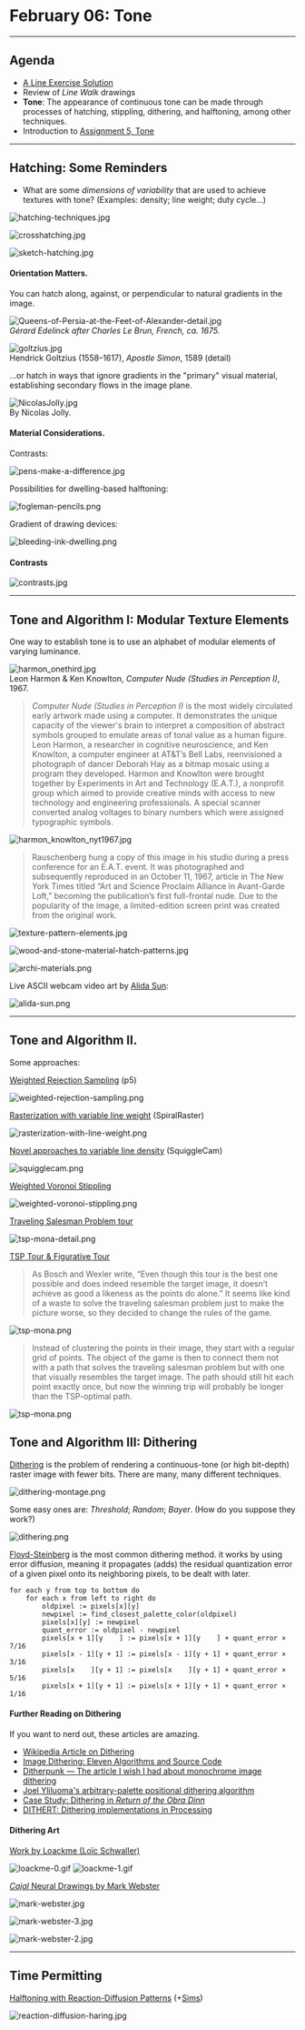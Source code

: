 # February 06: Tone

---

## Agenda


* [A Line Exercise Solution](https://editor.p5js.org/golan/sketches/wA9aCcCBz)
* Review of *Line Walk* drawings
* **Tone**: The appearance of continuous tone can be made through processes of hatching, stippling, dithering, and halftoning, among other techniques. 
* Introduction to [Assignment 5, Tone](https://github.com/golanlevin/DrawingWithMachines/blob/main/assignments/05_tone/README.md)

---

## Hatching: Some Reminders

* What are some *dimensions of variability* that are used to achieve textures with tone? (Examples: density; line weight; duty cycle...)

![hatching-techniques.jpg](img/hatching-techniques.jpg)

![crosshatching.jpg](img/crosshatching.jpg)

![sketch-hatching.jpg](img/sketch-hatching.jpg)


#### Orientation Matters. 

You can hatch along, against, or perpendicular to natural gradients in the image.

![Queens-of-Persia-at-the-Feet-of-Alexander-detail.jpg](img/Queens-of-Persia-at-the-Feet-of-Alexander-detail.jpg)<br />*Gérard Edelinck after Charles Le Brun, French, ca. 1675.*

![goltzius.jpg](img/goltzius.jpg)<br />Hendrick Goltzius (1558–1617), *Apostle Simon*, 1589 (detail)

...or hatch in ways that ignore gradients in the "primary" visual material, establishing secondary flows in the image plane.

![NicolasJolly.jpg](img/NicolasJolly.jpg)<br />By Nicolas Jolly.

#### Material Considerations.

Contrasts: 

![pens-make-a-difference.jpg](img/pens-make-a-difference.jpg)

Possibilities for dwelling-based halftoning:

![fogleman-pencils.png](img/fogleman-pencils.png)

Gradient of drawing devices:

![bleeding-ink-dwelling.png](img/bleeding-ink-dwelling.png)


#### Contrasts

![contrasts.jpg](img/contrasts.jpg)

---

## Tone and Algorithm I: Modular Texture Elements

One way to establish tone is to use an alphabet of modular elements of varying luminance.

![harmon_onethird.jpg](img/harmon_onethird.jpg)<br />Leon Harmon & Ken Knowlton, *Computer Nude (Studies in Perception I)*, 1967.

> *Computer Nude (Studies in Perception I)* is the most widely circulated early artwork made using a computer. It demonstrates the unique capacity of the viewer's brain to interpret a composition of abstract symbols grouped to emulate areas of tonal value as a human figure. Leon Harmon, a researcher in cognitive neuroscience, and Ken Knowlton, a computer engineer at AT&T’s Bell Labs, reenvisioned a photograph of dancer Deborah Hay as a bitmap mosaic using a program they developed. Harmon and Knowlton were brought together by Experiments in Art and Technology (E.A.T.), a nonprofit group which aimed to provide creative minds with access to new technology and engineering professionals. A special scanner converted analog voltages to binary numbers which were assigned typographic symbols.

![harmon_knowlton_nyt1967.jpg](img/harmon_knowlton_nyt1967.jpg)

> Rauschenberg hung a copy of this image in his studio during a press conference for an E.A.T. event. It was photographed and subsequently reproduced in an October 11, 1967, article in The New York Times titled “Art and Science Proclaim Alliance in Avant-Garde Loft,” becoming the publication’s first full-frontal nude. Due to the popularity of the image, a limited-edition screen print was created from the original work.

![texture-pattern-elements.jpg](img/texture-pattern-elements.jpg)

![wood-and-stone-material-hatch-patterns.jpg](img/wood-and-stone-material-hatch-patterns.jpg)

![archi-materials.png](img/archi-materials.png)

Live ASCII webcam video art by [Alida Sun](https://www.instagram.com/p/Cz87BMryZgW/?hl=en&img_index=1): 

![alida-sun.png](img/alida-sun.png)

---

## Tone and Algorithm II. 




Some approaches: 

[Weighted Rejection Sampling](https://editor.p5js.org/golan/sketches/qmdA2b2_Y) (p5)

![weighted-rejection-sampling.png](img/weighted-rejection-sampling.png)

[Rasterization with variable line weight](http://paperjs.org/examples/spiral-raster/) (SpiralRaster)

![rasterization-with-line-weight.png](img/rasterization-with-line-weight.png)

[Novel approaches to variable line density](https://msurguy.github.io/SquiggleCam/) (SquiggleCam)

![squigglecam.png](img/squigglecam.png)

[Weighted Voronoi Stippling](https://observablehq.com/@mbostock/voronoi-stippling)

![weighted-voronoi-stippling.png](img/weighted-voronoi-stippling.png)

[Traveling Salesman Problem tour](https://www.math.uwaterloo.ca/tsp/data/art/)

![tsp-mona-detail.png](img/tsp-mona-detail.png)


[TSP Tour & Figurative Tour](https://blogs.scientificamerican.com/roots-of-unity/when-the-mona-lisa-is-np-hard/)

> As Bosch and Wexler write, “Even though this tour is the best one possible and does indeed resemble the target image, it doesn’t achieve as good a likeness as the points do alone.” It seems like kind of a waste to solve the traveling salesman problem just to make the picture worse, so they decided to change the rules of the game.

![tsp-mona.png](img/tsp-mona.png)

> Instead of clustering the points in their image, they start with a regular grid of points. The object of the game is then to connect them not with a path that solves the traveling salesman problem but with one that visually resembles the target image. The path should still hit each point exactly once, but now the winning trip will probably be longer than the TSP-optimal path.

![tsp-mona.png](img/mona-figurative-tour.png)


## Tone and Algorithm III: Dithering

[Dithering](https://en.wikipedia.org/wiki/Dither) is the problem of rendering a continuous-tone (or high bit-depth) raster image with fewer bits. There are many, many different techniques.

![dithering-montage.png](img/dithering-montage.png)

Some easy ones are: *Threshold*; *Random*; *Bayer*. (How do you suppose they work?)

![dithering.png](img/dithering.png)

[Floyd-Steinberg](https://en.wikipedia.org/wiki/Floyd%E2%80%93Steinberg_dithering) is the most common dithering method. it works by using error diffusion, meaning it propagates (adds) the residual quantization error of a given pixel onto its neighboring pixels, to be dealt with later.

```
for each y from top to bottom do
    for each x from left to right do
        oldpixel := pixels[x][y]
        newpixel := find_closest_palette_color(oldpixel)
        pixels[x][y] := newpixel
        quant_error := oldpixel - newpixel
        pixels[x + 1][y    ] := pixels[x + 1][y    ] + quant_error × 7/16
        pixels[x - 1][y + 1] := pixels[x - 1][y + 1] + quant_error × 3/16
        pixels[x    ][y + 1] := pixels[x    ][y + 1] + quant_error × 5/16
        pixels[x + 1][y + 1] := pixels[x + 1][y + 1] + quant_error × 1/16
```

#### Further Reading on Dithering

If you want to nerd out, these articles are amazing.

* [Wikipedia Article on Dithering](https://en.wikipedia.org/wiki/Dither)
* [Image Dithering: Eleven Algorithms and Source Code](https://tannerhelland.com/2012/12/28/dithering-eleven-algorithms-source-code.html)
* [Ditherpunk — The article I wish I had about monochrome image dithering](https://surma.dev/things/ditherpunk/)
* [Joel Yliluoma's arbitrary-palette positional dithering algorithm](https://bisqwit.iki.fi/story/howto/dither/jy/)
* [Case Study: Dithering in *Return of the Obra Dinn*](https://forums.tigsource.com/index.php?topic=40832.msg1363742#msg1363742)
* [DITHERT: Dithering implementations in Processing](https://bitbucket.org/mwebster_/dithering/src/master/)


#### Dithering Art

[Work by Loackme (Loïc Schwaller)](https://twitter.com/loackme_)

![loackme-0.gif](img/loackme-0.gif)![loackme-1.gif](img/loackme-1.gif)

[*Cajal* Neural Drawings by Mark Webster](https://twitter.com/search?q=%40motiondesign_01%20cajal)

![mark-webster.jpg](img/mark-webster.jpg)

![mark-webster-3.jpg](img/mark-webster-3.jpg)

![mark-webster-2.jpg](img/mark-webster-2.jpg)




---

## Time Permitting

[Halftoning with Reaction-Diffusion Patterns](https://estebanhufstedler.com/2020/05/17/halftoning-with-reaction-diffusion-patterns/) (+[Sims](https://www.karlsims.com/rd.html))

![reaction-diffusion-haring.jpg](img/reaction-diffusion-haring.jpg)
